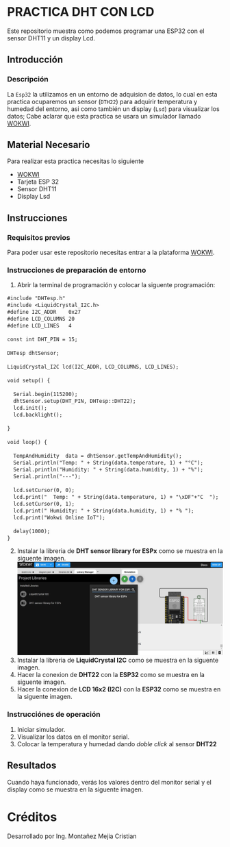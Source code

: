 # PRACTICA DHT CON LCD
Este repositorio muestra como podemos programar una ESP32 con el sensor DHT11 y un display Lcd.
## Introducción
### Descripción
La ```Esp32``` la utilizamos en un entorno de adquision de datos, lo cual en esta practica ocuparemos un sensor (```DTH22```) para adquirir temperatura y humedad del entorno, asi como también un display (```Lsd```) para visualizar los datos; Cabe aclarar que esta practica se usara un simulador llamado [WOKWI](https://https://wokwi.com/).
## Material Necesario
Para realizar esta practica necesitas lo siguiente
- [WOKWI](https://https://wokwi.com/)
- Tarjeta ESP 32
- Sensor DHT11
- Display Lsd
## Instrucciones
### Requisitos previos
Para poder usar este repositorio necesitas entrar a la plataforma [WOKWI](https://https://wokwi.com/).
### Instrucciones de preparación de entorno 
1. Abrir la terminal de programación y colocar la siguente programación:

```
#include "DHTesp.h"
#include <LiquidCrystal_I2C.h>
#define I2C_ADDR    0x27
#define LCD_COLUMNS 20
#define LCD_LINES   4

const int DHT_PIN = 15;

DHTesp dhtSensor;

LiquidCrystal_I2C lcd(I2C_ADDR, LCD_COLUMNS, LCD_LINES);

void setup() {

  Serial.begin(115200);
  dhtSensor.setup(DHT_PIN, DHTesp::DHT22);
  lcd.init();
  lcd.backlight();

}

void loop() {

  TempAndHumidity  data = dhtSensor.getTempAndHumidity();
  Serial.println("Temp: " + String(data.temperature, 1) + "°C");
  Serial.println("Humidity: " + String(data.humidity, 1) + "%");
  Serial.println("---");
  
  lcd.setCursor(0, 0);
  lcd.print("  Temp: " + String(data.temperature, 1) + "\xDF"+"C  ");
  lcd.setCursor(0, 1);
  lcd.print(" Humidity: " + String(data.humidity, 1) + "% ");
  lcd.print("Wokwi Online IoT");

  delay(1000);
}
```
2. Instalar la libreria de **DHT sensor library for ESPx** como se muestra en la siguente imagen.
![](https://github.com/Cris9901/PRACTICA-DHT-CON-LCD/blob/main/IMAGEN%201.jpg)
3. Instalar la libreria de **LiquidCrystal I2C** como se muestra en la siguente imagen.
![]()  
4. Hacer la conexion de **DHT22** con la **ESP32** como se muestra en la siguente imagen.
![]()
5. Hacer la conexion de **LCD 16x2 (I2C)** con la **ESP32** como se muestra en la siguente imagen.
![]()

### Instrucciónes de operación

1. Iniciar simulador.
2. Visualizar los datos en el monitor serial.
3. Colocar la temperatura y humedad dando *doble click* al sensor **DHT22** 

## Resultados

Cuando haya funcionado, verás los valores dentro del monitor serial y el display como se muestra en la siguente imagen.
![]()

# Créditos
Desarrollado por Ing. Montañez Mejia Cristian
